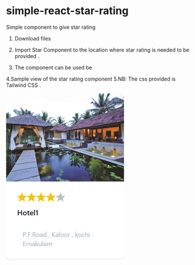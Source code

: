 # simple-react-star-rating
Simple component to give star rating

 1. Download files 
 2. Import Star Component to the location where star rating is needed to be provided .
 3. The component can be used be 

    <Star count={star_rating}  total={total_no_of_stars} />
                    
                 
 4.Sample view of the star rating component
 5.NB: The css provided is Tailwind CSS .
 
 
 
 
  ![Image of welcome page](https://github.com/psjishnu/photovault/blob/master/star.png)

      
      

                    
                    
                 
